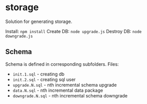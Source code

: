 # storage
Solution for generating storage.

Install: `npm install`
Create DB: `node upgrade.js`
Destroy DB: `node downgrade.js`

## Schema
Schema is defined in corresponding subfolders. Files:

* `init.1.sql` - creating db
* `init.2.sql` - creating sql user
* `upgrade.N.sql` - nth incremental schema upgrade
* `data.N.sql` - nth incremental data package
* `downgrade.N.sql` - nth incremental schema downgrade